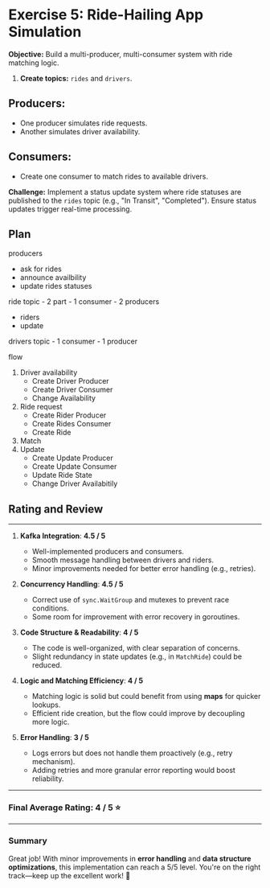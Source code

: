 # Exercise 5: Ride-Hailing App Simulation

**Objective:** Build a multi-producer, multi-consumer system with ride matching logic.

1. **Create topics:** `rides` and `drivers`.

## Producers:

- One producer simulates ride requests.
- Another simulates driver availability.

## Consumers:

- Create one consumer to match rides to available drivers.

**Challenge:** Implement a status update system where ride statuses are published to the `rides` topic (e.g., "In Transit", "Completed"). Ensure status updates trigger real-time processing.

## Plan

producers

- ask for rides
- announce availbility
- update rides statuses

ride topic - 2 part - 1 consumer - 2 producers

- riders
- update

drivers topic - 1 consumer - 1 producer

flow

1.  Driver availability
    - Create Driver Producer
    - Create Driver Consumer
    - Change Availability
2.  Ride request
    - Create Rider Producer
    - Create Rides Consumer
    - Create Ride
3.  Match
4.  Update
    - Create Update Producer
    - Create Update Consumer
    - Update Ride State
    - Change Driver Availabitily

## **Rating and Review**

---

1. **Kafka Integration**: **4.5 / 5**

   - Well-implemented producers and consumers.
   - Smooth message handling between drivers and riders.
   - Minor improvements needed for better error handling (e.g., retries).

2. **Concurrency Handling**: **4.5 / 5**

   - Correct use of `sync.WaitGroup` and mutexes to prevent race conditions.
   - Some room for improvement with error recovery in goroutines.

3. **Code Structure & Readability**: **4 / 5**

   - The code is well-organized, with clear separation of concerns.
   - Slight redundancy in state updates (e.g., in `MatchRide`) could be reduced.

4. **Logic and Matching Efficiency**: **4 / 5**

   - Matching logic is solid but could benefit from using **maps** for quicker lookups.
   - Efficient ride creation, but the flow could improve by decoupling more logic.

5. **Error Handling**: **3 / 5**
   - Logs errors but does not handle them proactively (e.g., retry mechanism).
   - Adding retries and more granular error reporting would boost reliability.

---

### **Final Average Rating**: **4 / 5** ⭐

---

### **Summary**

Great job! With minor improvements in **error handling** and **data structure optimizations**, this implementation can reach a 5/5 level. You're on the right track—keep up the excellent work! 🚀
